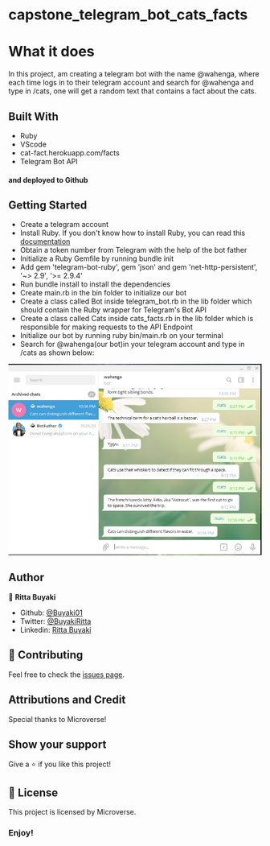 # capstone_telegram_bot_cats_facts

# What it does
In this project, am creating a telegram bot with the name @wahenga, where each time logs in to their telegram account and search for @wahenga and type in /cats, one will get a random text that contains a fact about the cats.

## Built With
- Ruby
- VScode
- cat-fact.herokuapp.com/facts
- Telegram Bot API
#### and deployed to Github

## Getting Started
- Create a telegram account
- Install Ruby. If you don't know how to install Ruby, you can read this [documentation](https://www.ruby-lang.org/en/documentation/installation/?ref=hackernoon.com)
- Obtain a token number from Telegram with the help of the bot father
- Initialize a Ruby Gemfile by running bundle init
- Add gem 'telegram-bot-ruby', gem  'json' and gem 'net-http-persistent', '~> 2.9', '>= 2.9.4'
- Run bundle install to install the dependencies
- Create main.rb in the bin folder to initialize our bot
- Create a class called Bot inside telegram_bot.rb in the lib folder which should contain the Ruby wrapper for Telegram's Bot API
- Create a class called Cats inside cats_facts.rb in the lib folder which is responsible for making requests to the API Endpoint
- Initialize our bot by running ruby bin/main.rb on your terminal
- Search for @wahenga(our bot)in your telegram account and type in /cats as shown below:

![screenshot](screenshot.png)

## Author

👤 **Ritta Buyaki**

- Github: [@Buyaki01](https://github.com/Buyaki01)
- Twitter: [@BuyakiRitta](https://twitter.com/BuyakiRitta)
- Linkedin: [Ritta Buyaki](https://www.linkedin.com/in/ritta-buyaki-b12904128/)

## 🤝 Contributing

Feel free to check the [issues page](https://github.com/Buyaki01/capstone_telegram_bot_cats_facts/issues).

## Attributions and Credit
Special thanks to Microverse!

## Show your support

Give a ⭐️ if you like this project!

## 📝 License

This project is licensed by Microverse.

### Enjoy!